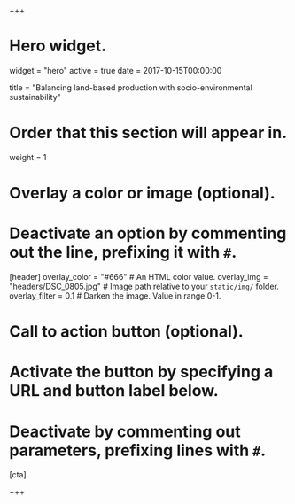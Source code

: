 +++
# Hero widget.
widget = "hero"
active = true
date = 2017-10-15T00:00:00

title = "Balancing land-based production with socio-environmental sustainability"

# Order that this section will appear in.
weight = 1

# Overlay a color or image (optional).
#   Deactivate an option by commenting out the line, prefixing it with `#`.
[header]
  overlay_color = "#666"  # An HTML color value.
  overlay_img = "headers/DSC_0805.jpg"  # Image path relative to your `static/img/` folder.
  overlay_filter = 0.1  # Darken the image. Value in range 0-1.

# Call to action button (optional).
#   Activate the button by specifying a URL and button label below.
#   Deactivate by commenting out parameters, prefixing lines with `#`.
[cta]

+++

<div style="margin-top: +5.0rem;">
</div>
<div class="mt-3">
</div>
</script>
